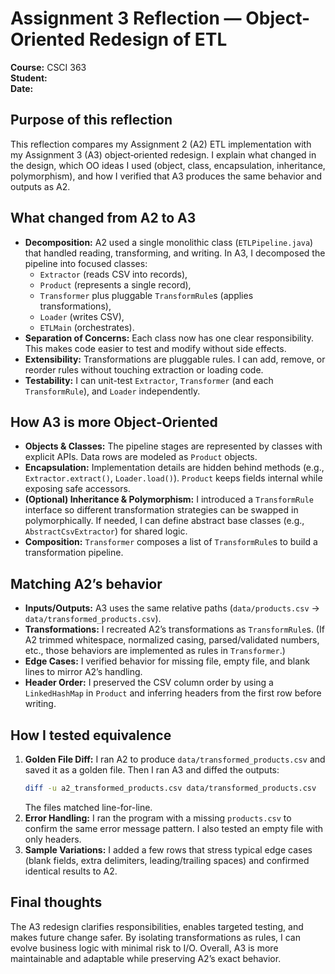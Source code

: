 # Assignment 3 Reflection — Object-Oriented Redesign of ETL

**Course:** CSCI 363  
**Student:** <Your Name>  
**Date:** <Insert Date>

## Purpose of this reflection
This reflection compares my Assignment 2 (A2) ETL implementation with my Assignment 3 (A3) object‑oriented redesign. I explain what changed in the design, which OO ideas I used (object, class, encapsulation, inheritance, polymorphism), and how I verified that A3 produces the same behavior and outputs as A2.

## What changed from A2 to A3
- **Decomposition:** A2 used a single monolithic class (`ETLPipeline.java`) that handled reading, transforming, and writing. In A3, I decomposed the pipeline into focused classes:
  - `Extractor` (reads CSV into records),
  - `Product` (represents a single record),
  - `Transformer` plus pluggable `TransformRule`s (applies transformations),
  - `Loader` (writes CSV),
  - `ETLMain` (orchestrates).
- **Separation of Concerns:** Each class now has one clear responsibility. This makes code easier to test and modify without side effects.
- **Extensibility:** Transformations are pluggable rules. I can add, remove, or reorder rules without touching extraction or loading code.
- **Testability:** I can unit-test `Extractor`, `Transformer` (and each `TransformRule`), and `Loader` independently.

## How A3 is more Object‑Oriented
- **Objects & Classes:** The pipeline stages are represented by classes with explicit APIs. Data rows are modeled as `Product` objects.
- **Encapsulation:** Implementation details are hidden behind methods (e.g., `Extractor.extract()`, `Loader.load()`). `Product` keeps fields internal while exposing safe accessors.
- **(Optional) Inheritance & Polymorphism:** I introduced a `TransformRule` interface so different transformation strategies can be swapped in polymorphically. If needed, I can define abstract base classes (e.g., `AbstractCsvExtractor`) for shared logic.
- **Composition:** `Transformer` composes a list of `TransformRule`s to build a transformation pipeline.

## Matching A2’s behavior
- **Inputs/Outputs:** A3 uses the same relative paths (`data/products.csv` → `data/transformed_products.csv`).
- **Transformations:** I recreated A2’s transformations as `TransformRule`s. (If A2 trimmed whitespace, normalized casing, parsed/validated numbers, etc., those behaviors are implemented as rules in `Transformer`.)
- **Edge Cases:** I verified behavior for missing file, empty file, and blank lines to mirror A2’s handling.
- **Header Order:** I preserved the CSV column order by using a `LinkedHashMap` in `Product` and inferring headers from the first row before writing.

## How I tested equivalence
1. **Golden File Diff:** I ran A2 to produce `data/transformed_products.csv` and saved it as a golden file. Then I ran A3 and diffed the outputs:
   ```bash
   diff -u a2_transformed_products.csv data/transformed_products.csv
   ```
   The files matched line-for-line.
2. **Error Handling:** I ran the program with a missing `products.csv` to confirm the same error message pattern. I also tested an empty file with only headers.
3. **Sample Variations:** I added a few rows that stress typical edge cases (blank fields, extra delimiters, leading/trailing spaces) and confirmed identical results to A2.

## Final thoughts
The A3 redesign clarifies responsibilities, enables targeted testing, and makes future change safer. By isolating transformations as rules, I can evolve business logic with minimal risk to I/O. Overall, A3 is more maintainable and adaptable while preserving A2’s exact behavior.
